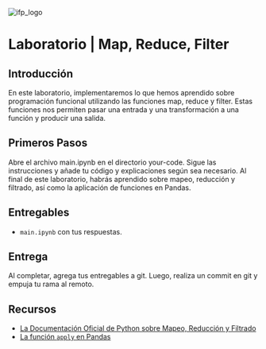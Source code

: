 ![ifp_logo](
https://encrypted-tbn0.gstatic.com/images?q=tbn:ANd9GcTZaS7gErfP2ddsie5E0NJuLGLQcNKkEVef2w&s
)

# Laboratorio | Map, Reduce, Filter

## Introducción

En este laboratorio, implementaremos lo que hemos aprendido sobre programación funcional utilizando las funciones map, reduce y filter. Estas funciones nos permiten pasar una entrada y una transformación a una función y producir una salida.

## Primeros Pasos

Abre el archivo main.ipynb en el directorio your-code. Sigue las instrucciones y añade tu código y explicaciones según sea necesario. Al final de este laboratorio, habrás aprendido sobre mapeo, reducción y filtrado, así como la aplicación de funciones en Pandas.

## Entregables

- `main.ipynb` con tus respuestas.

## Entrega

Al completar, agrega tus entregables a git. Luego, realiza un commit en git y empuja tu rama al remoto.

## Recursos

- [La Documentación Oficial de Python sobre Mapeo, Reducción y Filtrado](https://docs.python.org/3/howto/functional.html#built-in-functions)
- [La función `apply` en Pandas](https://pandas.pydata.org/pandas-docs/stable/generated/pandas.DataFrame.apply.html)
